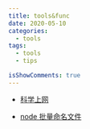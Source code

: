 ```yaml
---
title: tools&func
date: 2020-05-10
categories:
  - tools
tags:
  - tools
  - tips

isShowComments: true
---
```


- [科学上网](./art/科学上网.md)

- [node 批量命名文件](./art/rname.md)
